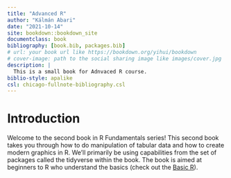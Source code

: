 ```yaml
--- 
title: "Advanced R"
author: "Kálmán Abari"
date: "2021-10-14"
site: bookdown::bookdown_site
documentclass: book
bibliography: [book.bib, packages.bib]
# url: your book url like https://bookdown.org/yihui/bookdown
# cover-image: path to the social sharing image like images/cover.jpg
description: |
  This is a small book for Adnvaced R course.
biblio-style: apalike
csl: chicago-fullnote-bibliography.csl
---
```


# Introduction

Welcome to the second book in R Fundamentals series! This second book takes you through how to do manipulation of tabular data and how to create modern graphics in R. We’ll primarily be using capabilities from the set of packages called the tidyverse within the book. The book is aimed at beginners to R who understand the basics (check out the [Basic R](https://abarik.github.io/basicr_2020_21_2/)). 


